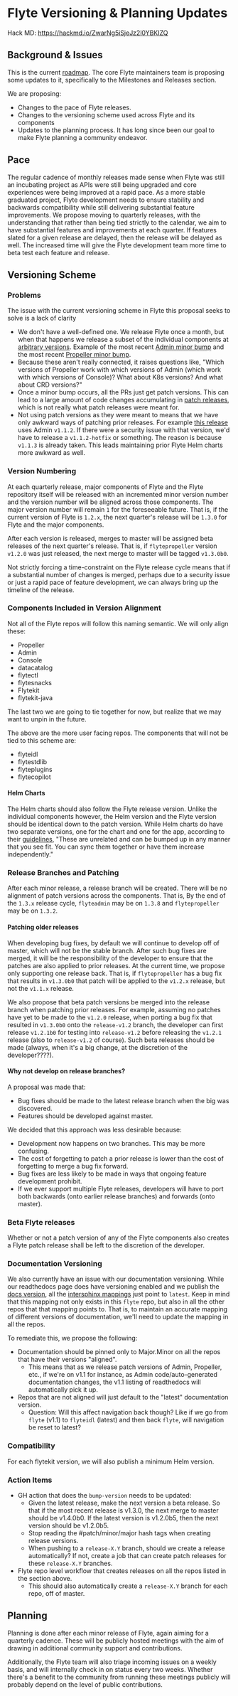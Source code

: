 # Flyte Versioning & Planning Updates

Hack MD: https://hackmd.io/ZwarNg5iSjeJz2l0YBKIZQ

## Background & Issues
This is the current [roadmap](https://github.com/flyteorg/flyte/blob/master/docs/community/roadmap.rst). The core Flyte maintainers team is proposing some updates to it, specifically to the Milestones and Releases section.

We are proposing:
* Changes to the pace of Flyte releases.
* Changes to the versioning scheme used across Flyte and its components
* Updates to the planning process. It has long since been our goal to make Flyte planning a community endeavor.

## Pace
The regular cadence of monthly releases made sense when Flyte was still an incubating project as APIs were still being upgraded and core experiences were being improved at a rapid pace. As a more stable graduated project, Flyte development needs to ensure stability and backwards compatibility while still delivering substantial feature improvements. We propose moving to quarterly releases, with the understanding that rather than being tied strictly to the calendar, we aim to have substantial features and improvements at each quarter. If features slated for a given release are delayed, then the release will be delayed as well. The increased time will give the Flyte development team more time to beta test each feature and release.


## Versioning Scheme
### Problems
The issue with the current versioning scheme in Flyte this proposal seeks to solve is a lack of clarity
* We don't have a well-defined one. We release Flyte once a month, but when that happens we release a subset of the individual components at [arbitrary versions](https://github.com/flyteorg/flyte/blob/2635cda85b24926632f0d7391975732ab221fe1b/charts/flyte/values.yaml#L19). Example of the most recent [Admin minor bump](https://github.com/flyteorg/flyteadmin/pull/410) and the most recent [Propeller minor bump](https://github.com/flyteorg/flytepropeller/pull/429).
* Because these aren't really connected, it raises questions like, "Which versions of Propeller work with which versions of Admin (which work with which versions of Console)? What about K8s versions?  And what about CRD versions?"
* Once a minor bump occurs, all the PRs just get patch versions. This can lead to a large amount of code changes accumulating in [patch releases](https://github.com/flyteorg/flytepropeller/compare/v1.1.16..v1.1.0), which is not really what patch releases were meant for.
* Not using patch versions as they were meant to means that we have only awkward ways of patching prior releases. For example [this release](https://github.com/flyteorg/flyte/commit/5570eff6bd636e07e40b22c79319e46f927519a3#diff-638f077159e277b61cb799423fd14a2c496b05799d05fb998823984bf979344aR19) uses Admin `v1.1.2`. If there were a security issue with that version, we'd have to release a `v1.1.2-hotfix` or something. The reason is because `v1.1.3` is already taken. This leads maintaining prior Flyte Helm charts more awkward as well.

### Version Numbering
At each quarterly release, major components of Flyte and the Flyte repository itself will be released with an incremented minor version number and the version number will be aligned across those components. The major version number will remain `1` for the foreseeable future. That is, if the current version of Flyte is `1.2.x`, the next quarter's release will be `1.3.0` for Flyte and the major components.

After each version is released, merges to master will be assigned beta releases of the next quarter's release. That is, if `flytepropeller` version `v1.2.0` was just released, the next merge to master will be tagged `v1.3.0b0`.

Not strictly forcing a time-constraint on the Flyte release cycle means that if a substantial number of changes is merged, perhaps due to a security issue or just a rapid pace of feature development, we can always bring up the timeline of the release.

### Components Included in Version Alignment
Not all of the Flyte repos will follow this naming semantic. We will only align these:

* Propeller
* Admin
* Console
* datacatalog
* flytectl
* flytesnacks
* Flytekit
* flytekit-java

The last two we are going to tie together for now, but realize that we may want to unpin in the future.

The above are the more user facing repos. The components that will not be tied to this scheme are:
* flyteidl
* flytestdlib
* flyteplugins
* flytecopilot


#### Helm Charts
The Helm charts should also follow the Flyte release version. Unlike the individual components however, the Helm version and the Flyte version should be identical down to the patch version. While Helm charts do have two separate versions, one for the chart and one for the app, according to their [guidelines](https://codefresh.io/docs/docs/new-helm/helm-best-practices/), "These are unrelated and can be bumped up in any manner that you see fit. You can sync them together or have them increase independently."


### Release Branches and Patching
After each minor release, a release branch will be created. There will be no alignment of patch versions across the components. That is, By the end of the `1.3.x` release cycle, `flyteadmin` may be on `1.3.8` and `flytepropeller` may be on `1.3.2`.

#### Patching older releases
When developing bug fixes, by default we will continue to develop off of master, which will not be the stable branch. After such bug fixes are merged, it will be the responsibility of the developer to ensure that the patches are also applied to prior releases. At the current time, we propose only supporting one release back. That is, if `flytepropeller` has a bug fix that results in `v1.3.0b0` that patch will be applied to the `v1.2.x` release, but not the `v1.1.x` release.

We also propose that beta patch versions be merged into the release branch when patching prior releases. For example, assuming no patches have yet to be made to the `v1.2.0` release, when porting a bug fix that resulted in `v1.3.0b0` onto the `release-v1.2` branch, the developer can first release `v1.2.1b0` for testing into `release-v1.2` before releasing the `v1.2.1` release (also to `release-v1.2` of course). Such beta releases should be made (always, when it's a big change, at the discretion of the developer????).

#### Why not develop on release branches?
A proposal was made that:
* Bug fixes should be made to the latest release branch when the big was discovered.
* Features should be developed against master.

We decided that this approach was less desirable because:
* Development now happens on two branches. This may be more confusing.
* The cost of forgetting to patch a prior release is lower than the cost of forgetting to merge a bug fix forward.
* Bug fixes are less likely to be made in ways that ongoing feature development prohibit.
* If we ever support multiple Flyte releases, developers will have to port both backwards (onto earlier release branches) and forwards (onto master).


### Beta Flyte releases
Whether or not a patch version of any of the Flyte components also creates a Flyte patch release shall be left to the discretion of the developer.

### Documentation Versioning
We also currently have an issue with our documentation versioning. While our readthedocs page does have versioning enabled and we publish the [docs version](https://github.com/flyteorg/flyte/blob/80c098f10334b1c916d1e4274ab9f204152d9d80/docs/conf.py#L33), all the [intersphinx mappings](https://github.com/flyteorg/flyte/blob/80c098f10334b1c916d1e4274ab9f204152d9d80/docs/conf.py#L219) just point to `latest`. Keep in mind that this mapping not only exists in this `flyte` repo, but also in all the other repos that that mapping points to. That is, to maintain an accurate mapping of different versions of documentation, we'll need to update the mapping in all the repos.

To remediate this, we propose the following:
* Documentation should be pinned only to Major.Minor on all the repos that have their versions "aligned".
    * This means that as we release patch versions of Admin, Propeller, etc., if we're on v1.1 for instance, as Admin code/auto-generated documentation changes, the v1.1 listing of readthedocs will automatically pick it up.
* Repos that are not aligned will just default to the "latest" documentation version.
    * Question: Will this affect navigation back though?  Like if we go from `flyte` (v1.1) to `flyteidl` (latest) and then back `flyte`, will navigation be reset to latest?

### Compatibility
For each flytekit version, we will also publish a minimum Helm version.


### Action Items
* GH action that does the `bump-version` needs to be updated:
    * Given the latest release, make the next version a beta release. So that if the most recent release is v1.3.0, the next merge to master should be v1.4.0b0. If the latest version is v1.2.0b5, then the next version should be v1.2.0b5.
    * Stop reading the #patch/minor/major hash tags when creating release versions.
    * When pushing to a `release-X.Y` branch, should we create a release automatically? If not, create a job that can create patch releases for these `release-X.Y` branches.
* Flyte repo level workflow that creates releases on all the repos listed in the section above.
    * This should also automatically create a `release-X.Y` branch for each repo, off of master.


## Planning
Planning is done after each minor release of Flyte, again aiming for a quarterly cadence. These will be publicly hosted meetings with the aim of drawing in additional community support and contributions.

Additionally, the Flyte team will also triage incoming issues on a weekly basis, and will internally check in on status every two weeks. Whether there's a benefit to the community from running these meetings publicly will probably depend on the level of public contributions.


